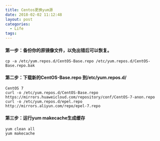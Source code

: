 ```yaml
---
title: Centos更换yum源
date: 2018-02-02 11:12:48
layout: post
categories:
  - Life
tags:
---
```


#### 第一步：备份你的原镜像文件，以免出错后可以恢复。

````
cp -a /etc/yum.repos.d/CentOS-Base.repo /etc/yum.repos.d/CentOS-Base.repo.bak

````

#### 第二步：下载新的CentOS-Base.repo 到/etc/yum.repos.d/
````
CentOS 7
curl -o /etc/yum.repos.d/CentOS-Base.repo https://mirrors.huaweicloud.com/repository/conf/CentOS-7-anon.repo
curl -o /etc/yum.repos.d/epel.repo http://mirrors.aliyun.com/repo/epel-7.repo
````
<!-- more --> 

 

#### 第三步：运行yum makecache生成缓存
````
yum clean all
yum makecache
````
